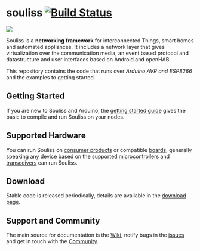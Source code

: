 # souliss [![Build Status](https://travis-ci.org/souliss/souliss.svg?branch=esp8266_core2)](https://travis-ci.org/souliss/souliss)

[![](https://badges.gitter.im/Join%20Chat.svg)](https://gitter.im/orgs/souliss/rooms#)

Souliss is a **networking framework** for interconnected Things, smart homes and automated appliances. It includes a network layer that gives virtualization over the communication media, an event based protocol and datastructure and user interfaces based on Android and openHAB.

This repository contains the code that runs over *Arduino AVR and ESP8266* and the examples to getting started.

## Getting Started

If you are new to Souliss and Arduino, the [getting started guide](https://github.com/souliss/souliss/wiki/Getting%20Started%20with%20Souliss) gives the basic to compile and run Souliss on your nodes.

## Supported Hardware

You can run Souliss on [consumer products](https://github.com/souliss/souliss/wiki/Product) or compatible [boards](https://github.com/souliss/souliss/wiki/Supported%20Hardware%20Platform), generally speaking any device based on the supported [microcontrollers and transceivers](https://github.com/souliss/souliss/wiki/Supported%20Hardware) can run Souliss.

## Download

Stable code is released periodically, details are available in the [download page](https://github.com/souliss/souliss/wiki/Downloads).

## Support and Community

The main source for documentation is the [Wiki](https://github.com/souliss/souliss/wiki), notify bugs in the [issues](https://github.com/souliss/souliss/issues) and get in touch with the [Community](https://github.com/souliss/souliss/wiki/Community).
